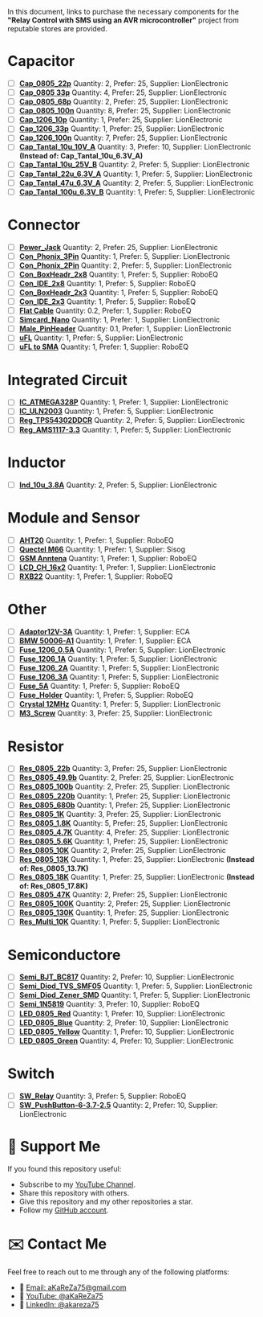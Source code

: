In this document, links to purchase the necessary components for the **"Relay Control with SMS using an AVR microcontroller"** project from reputable stores are provided.

# Capacitor
- [ ] [**Cap_0805_22p**](https://lionelectronic.ir/products/1950-TCC0805COG220J500BT) Quantity: 2, Prefer: 25, Supplier: LionElectronic
- [ ] [**Cap_0805 33p**](https://lionelectronic.ir/products/1951-TCC0805COG330J500BT) Quantity: 4, Prefer: 25, Supplier: LionElectronic
- [ ] [**Cap_0805_68p**](https://lionelectronic.ir/products/1954-0805CG680J500NT) Quantity: 2, Prefer: 25, Supplier: LionElectronic
- [ ] [**Cap_0805_100n**](https://lionelectronic.ir/products/2791-CL21B104KBCNNNC) Quantity: 8, Prefer: 25, Supplier: LionElectronic
- [ ] [**Cap_1206_10p**](https://lionelectronic.ir/products/1991-1206CG100J500NT) Quantity: 1, Prefer: 25, Supplier: LionElectronic  
- [ ] [**Cap_1206_33p**](https://lionelectronic.ir/products/1994-TCC1206C0G330J500DT) Quantity: 1, Prefer: 25, Supplier: LionElectronic  
- [ ] [**Cap_1206_100n**](https://lionelectronic.ir/products/5156-C3216NP01H104J160AA) Quantity: 7, Prefer: 25, Supplier: LionElectronic  
- [ ] [**Cap_Tantal_10u_10V_A**](https://lionelectronic.ir/products/2046-TAJA106K010RNJ) Quantity: 3, Prefer: 10, Supplier: LionElectronic **(Instead of: Cap_Tantal_10u_6.3V_A)**
- [ ] [**Cap_Tantal_10u_25V_B**](https://lionelectronic.ir/products/1037-TAJB106K025RNJ) Quantity: 2, Prefer: 5, Supplier: LionElectronic
- [ ] [**Cap_Tantal_22u_6.3V_A**](https://lionelectronic.ir/products/2051-TAJA226M006RNJ) Quantity: 1, Prefer: 5, Supplier: LionElectronic 
- [ ] [**Cap_Tantal_47u_6.3V_A**](https://lionelectronic.ir/products/2056-TAJA476K006RNJ) Quantity: 2, Prefer: 5, Supplier: LionElectronic 
- [ ] [**Cap_Tantal_100u_6.3V_B**](https://lionelectronic.ir/products/3312-T520B107M006ATE040) Quantity: 1, Prefer: 5, Supplier: LionElectronic 

# Connector
- [ ] [**Power_Jack**](https://lionelectronic.ir/products/4704-DC005) Quantity: 2, Prefer: 25, Supplier: LionElectronic  
- [ ] [**Con_Phonix_3Pin**](https://lionelectronic.ir/products/6050-KF2EDGR%2BK-5.08-3P) Quantity: 1, Prefer: 5, Supplier: LionElectronic
- [ ] [**Con_Phonix_2Pin**](https://lionelectronic.ir/products/6049-KF2EDGR%2BK-5.08-2P) Quantity: 2, Prefer: 5, Supplier: LionElectronic
- [ ] [**Con_BoxHeadr_2x8**](https://roboeq.ir/products/detail/1504020/%D8%A8%D8%A7%DA%A9%D8%B3-%D9%87%D8%AF%D8%B1-8-2-BOX-HEADER-%D8%B5%D8%A7%D9%81/) Quantity: 1, Prefer: 5, Supplier: RoboEQ  
- [ ] [**Con_IDE_2x8**](https://roboeq.ir/products/detail/1504003/%D8%A2%DB%8C-%D8%AF%DB%8C-%D8%B3%DB%8C-IDC-2-8/) Quantity: 1, Prefer: 5, Supplier: RoboEQ  
- [ ] [**Con_BoxHeadr_2x3**](https://roboeq.ir/products/detail/1504056/%D8%A8%D8%A7%DA%A9%D8%B3-%D9%87%D8%AF%D8%B1-3-2-BOX-HEADER-%D8%B5%D8%A7%D9%81/) Quantity: 1, Prefer: 5, Supplier: RoboEQ  
- [ ] [**Con_IDE_2x3**](https://roboeq.ir/products/detail/1504059/%D8%A2%DB%8C-%D8%AF%DB%8C-%D8%B3%DB%8C-IDC-2-3/) Quantity: 1, Prefer: 5, Supplier: RoboEQ  
- [ ] [**Flat Cable**](https://roboeq.ir/products/detail/1301002/%DA%A9%D8%A7%D8%A8%D9%84-20-%D8%B1%D8%B4%D8%AA%D9%87-%D9%81%D9%84%D8%AA/) Quantity: 0.2, Prefer: 1, Supplier: RoboEQ  
- [ ] [**Simcard_Nano**](https://lionelectronic.ir/products/4593-SI107C-08200) Quantity: 1, Prefer: 1, Supplier: LionElectronic  
- [ ] [**Male_PinHeader**](https://lionelectronic.ir/products/5356-PLS-2.54-1X40GF) Quantity: 0.1, Prefer: 1, Supplier: LionElectronic  
- [ ] [**uFL**](https://lionelectronic.ir/products/5100-BWIPX-1-001E-) Quantity: 1, Prefer: 5, Supplier: LionElectronic  
- [ ] [**uFL to SMA**](https://roboeq.ir/products/detail/1509123/%DA%A9%D8%A7%D9%86%DA%A9%D8%AA%D9%88%D8%B1-UFL-%D8%A8%D9%87-SMA-%D9%85%D8%A7%D8%AF%DA%AF%DB%8C-%D8%B7%D9%88%D9%84-15-%D8%B3%D8%A7%D9%86%D8%AA%DB%8C-%D9%85%D8%AA%D8%B1/) Quantity: 1, Prefer: 1, Supplier: RoboEQ  

# Integrated Circuit
- [ ] [**IC_ATMEGA328P**](https://lionelectronic.ir/products/293-ATMEGA328P-AU) Quantity: 1, Prefer: 1, Supplier: LionElectronic  
- [ ] [**IC_ULN2003**](https://lionelectronic.ir/products/1506-ULN2003D1013TR) Quantity: 1, Prefer: 5, Supplier: LionElectronic  
- [ ] [**Reg_TPS54302DDCR**](https://lionelectronic.ir/products/2487-TPS54302DDCR) Quantity: 2, Prefer: 5, Supplier: LionElectronic  
- [ ] [**Reg_AMS1117-3.3**](https://lionelectronic.ir/products/868-AMS1117-3.3) Quantity: 1, Prefer: 5, Supplier: LionElectronic  

# Inductor
- [ ] [**Ind_10u_3.8A**](https://lionelectronic.ir/products/4357-SPM6530T-100M) Quantity: 2, Prefer: 5, Supplier: LionElectronic

# Module and Sensor
- [ ] [**AHT20**](https://roboeq.ir/products/detail/0509020/%D9%85%D8%A7%DA%98%D9%88%D9%84-%D8%B3%D9%86%D8%B3%D9%88%D8%B1-%D8%AF%D9%85%D8%A7-%D9%88-%D8%B1%D8%B7%D9%88%D8%A8%D8%AA-AHT20/) Quantity: 1, Prefer: 1, Supplier: RoboEQ
- [ ] [**Quectel M66**](https://shop.sisoog.com/product/%D9%85%D8%A7%DA%98%D9%88%D9%84-m66fb-%DA%A9%D9%88%DB%8C%DA%A9%D8%AA%D9%84/) Quantity: 1, Prefer: 1, Supplier: Sisog
- [ ] [**GSM Anntena**](https://roboeq.ir/products/detail/0502052/%D8%A2%D9%86%D8%AA%D9%86-GSM-%D8%B1%D8%A7%DB%8C%D8%AA-5-%D8%B3%D8%A7%D9%86%D8%AA%DB%8C-%D9%85%D8%AA%D8%B1/) Quantity: 1, Prefer: 1, Supplier: RoboEQ  
- [ ] [**LCD_CH_16x2**](https://lionelectronic.ir/products/994-JHD659-162A-B-W) Quantity: 1, Prefer: 1, Supplier: LionElectronic
- [ ] [**RXB22**](https://roboeq.ir/products/detail/0501141/%D9%85%D8%A7%DA%98%D9%88%D9%84-%DA%AF%DB%8C%D8%B1%D9%86%D8%AF%D9%87-ASK-%D9%81%D8%B1%DA%A9%D8%A7%D9%86%D8%B3-433-%D9%85%DA%AF%D8%A7%D9%87%D8%B1%D8%AA%D8%B2-%D9%85%D8%AF%D9%84-RXB22-/) Quantity: 1, Prefer: 1, Supplier: RoboEQ  

# Other
- [ ] [**Adaptor12V-3A**](https://eshop.eca.ir/%D8%A2%D8%AF%D8%A7%D9%BE%D8%AA%D9%88%D8%B1/1596-%D8%A2%D8%AF%D8%A7%D9%BE%D8%AA%D9%88%D8%B1-12-%D9%88%D9%84%D8%AA-3-%D8%A2%D9%85%D9%BE%D8%B1-%D8%A8%DB%8C%D9%86-%D8%B1%D8%A7%D9%87%DB%8C-12v-3a.html) Quantity: 1, Prefer: 1, Supplier: ECA  
- [ ] [**BMW 50006-A1**](https://eshop.eca.ir/%D8%AC%D8%B9%D8%A8%D9%87-%D8%A8%D8%B1%D8%AF-%D9%88-%D9%85%D8%AF%D8%A7%D8%B1/11600-%D8%AC%D8%B9%D8%A8%D9%87-%D8%A8%D8%B1%D8%AF-%D9%BE%D9%84%D8%A7%D8%B3%D8%AA%DB%8C%DA%A9%DB%8C-%D8%AF%DB%8C%D9%88%D8%A7%D8%B1%DB%8C-%D8%A8%D8%A7-%D9%BE%D9%86%D9%84-lcd-%D9%85%D8%AF%D9%84-bmw-a-%D8%B3%D8%A7%DB%8C%D8%B2-168x107x42mm.html) Quantity: 1, Prefer: 1, Supplier: ECA  
- [ ] [**Fuse_1206_0.5A**](https://lionelectronic.ir/products/1891-JFC1206-0500FS-63V-0.5A) Quantity: 1, Prefer: 5, Supplier: LionElectronic  
- [ ] [**Fuse_1206_1A**](https://lionelectronic.ir/products/1892-JFC1206-1100FS-63V-1A) Quantity: 1, Prefer: 5, Supplier: LionElectronic  
- [ ] [**Fuse_1206_2A**](https://lionelectronic.ir/products/1893-JFC1206-1200FS-63V-2A) Quantity: 1, Prefer: 5, Supplier: LionElectronic
- [ ] [**Fuse_1206_3A**](https://lionelectronic.ir/products/1894-JFC1206-1300FS-63V-3A) Quantity: 1, Prefer: 5, Supplier: LionElectronic
- [ ] [**Fuse_5A**](https://roboeq.ir/products/detail/0320015/%D9%81%DB%8C%D9%88%D8%B2-%D8%B4%DB%8C%D8%B4%D9%87-%D8%A7%DB%8C-5-%D8%A2%D9%85%D9%BE%D8%B1-5x20/) Quantity: 1, Prefer: 5, Supplier: RoboEQ
- [ ] [**Fuse_Holder**](https://roboeq.ir/products/detail/0320002/%D8%AC%D8%A7%D9%81%DB%8C%D9%88%D8%B2%DB%8C-%DA%A9%D9%88%DA%86%DA%A9-%D8%AF%D8%B1%D8%A8-%D8%AF%D8%A7%D8%B1/) Quantity: 1, Prefer: 5, Supplier: RoboEQ
- [ ] [**Crystal 12MHz**](https://lionelectronic.ir/products/2101-XTAL-16MHZ%28HC-49SMD%29) Quantity: 1, Prefer: 5, Supplier: LionElectronic
- [ ] [**M3_Screw**](https://lionelectronic.ir/products/5042-M3x6-Screw) Quantity: 3, Prefer: 25, Supplier: LionElectronic

# Resistor
- [ ] [**Res_0805_22b**](https://lionelectronic.ir/products/1553-0805W8J0220T5E) Quantity: 3, Prefer: 25, Supplier: LionElectronic  
- [ ] [**Res_0805_49.9b**](https://lionelectronic.ir/products/4246-0805W8F499JT5E) Quantity: 2, Prefer: 25, Supplier: LionElectronic  
- [ ] [**Res_0805_100b**](https://lionelectronic.ir/products/1561-0805W8J0101T5E) Quantity: 2, Prefer: 25, Supplier: LionElectronic  
- [ ] [**Res_0805_220b**](https://lionelectronic.ir/products/1565-SER0805J220R) Quantity: 1, Prefer: 25, Supplier: LionElectronic  
- [ ] [**Res_0805_680b**](https://lionelectronic.ir/products/1571-0805W8J0681T5E) Quantity: 1, Prefer: 25, Supplier: LionElectronic
- [ ] [**Res_0805_1K**](https://lionelectronic.ir/products/1573-RS-05K102JT) Quantity: 3, Prefer: 25, Supplier: LionElectronic  
- [ ] [**Res_0805_1.8K**](https://lionelectronic.ir/products/1576-0805W8J0182T5E) Quantity: 5, Prefer: 25, Supplier: LionElectronic
- [ ] [**Res_0805_4.7K**](https://lionelectronic.ir/products/1581-SER0805J4K7) Quantity: 4, Prefer: 25, Supplier: LionElectronic 
- [ ] [**Res_0805_5.6K**](https://lionelectronic.ir/products/1582-0805W8J0562T5E) Quantity: 1, Prefer: 25, Supplier: LionElectronic 
- [ ] [**Res_0805_10K**](https://lionelectronic.ir/products/1585-SCR0805J10K) Quantity: 2, Prefer: 25, Supplier: LionElectronic
- [ ] [**Res_0805_13K**](https://lionelectronic.ir/products/1453-0805W8F1302T5E) Quantity: 1, Prefer: 25, Supplier: LionElectronic **(Instead of: Res_0805_13.7K)**
- [ ] [**Res_0805_18K**](https://lionelectronic.ir/products/5463-0805W8F1782T5E) Quantity: 1, Prefer: 25, Supplier: LionElectronic **(Instead of: Res_0805_17.8K)**
- [ ] [**Res_0805_47K**](https://lionelectronic.ir/products/1593-SER0805J47K) Quantity: 2, Prefer: 25, Supplier: LionElectronic
- [ ] [**Res_0805_100K**](https://lionelectronic.ir/products/1474-RS-05K1003FT) Quantity: 2, Prefer: 25, Supplier: LionElectronic
- [ ] [**Res_0805_130K**](https://lionelectronic.ir/products/1477-0805W8F1303T5E) Quantity: 1, Prefer: 25, Supplier: LionElectronic
- [ ] [**Res_Multi_10K**](https://lionelectronic.ir/products/3235-3296W-1-103LF) Quantity: 1, Prefer: 5, Supplier: LionElectronic

# Semiconductore
- [ ] [**Semi_BJT_BC817**](https://lionelectronic.ir/products/134-BC817-40) Quantity: 2, Prefer: 10, Supplier: LionElectronic 
- [ ] [**Semi_Diod_TVS_SMF05**](https://lionelectronic.ir/products/121-SMF05C.TCT) Quantity: 1, Prefer: 5, Supplier: LionElectronic 
- [ ] [**Semi_Diod_Zener_SMD**](https://lionelectronic.ir/products/2359-ZMM5V1) Quantity: 1, Prefer: 5, Supplier: LionElectronic 
- [ ] [**Semi_1N5819**](https://roboeq.ir/products/detail/0304143/%D8%AF%DB%8C%D9%88%D8%AF-%D8%B4%D8%A7%D8%AA%DA%A9%DB%8C-1-%D8%A2%D9%85%D9%BE%D8%B1-40-%D9%88%D9%84%D8%AA-SS14/) Quantity: 3, Prefer: 10, Supplier: RoboEQ
- [ ] [**LED_0805_Red**](https://lionelectronic.ir/products/2207-XL-2012SURC) Quantity: 1, Prefer: 10, Supplier: LionElectronic  
- [ ] [**LED_0805_Blue**](https://lionelectronic.ir/products/3268-XL-2012UBC) Quantity: 2, Prefer: 10, Supplier: LionElectronic  
- [ ] [**LED_0805_Yellow**](https://lionelectronic.ir/products/3267-XL-2012UYC) Quantity: 1, Prefer: 10, Supplier: LionElectronic  
- [ ] [**LED_0805_Green**](https://lionelectronic.ir/products/3265-XL-2012SYGC) Quantity: 4, Prefer: 10, Supplier: LionElectronic

# Switch
- [ ] [**SW_Relay**](https://roboeq.ir/products/detail/0308060/%D8%B1%D9%84%D9%87-12-%D9%88%D9%84%D8%AA-%D8%AA%DA%A9-%DA%A9%D9%86%D8%AA%D8%A7%DA%A9%D8%AA-10-%D8%A2%D9%85%D9%BE%D8%B1-5-%D9%BE%DB%8C%D9%86/) Quantity: 3, Prefer: 5, Supplier: RoboEQ
- [ ] [**SW_PushButton-6-3.7-2.5**](https://lionelectronic.ir/products/4165-TS365TP) Quantity: 2, Prefer: 10, Supplier: LionElectronic

# 🌟 Support Me
If you found this repository useful:
- Subscribe to my [YouTube Channel](https://www.youtube.com/@aKaReZa75).
- Share this repository with others.
- Give this repository and my other repositories a star.
- Follow my [GitHub account](https://github.com/aKaReZa75).

# ✉️ Contact Me
Feel free to reach out to me through any of the following platforms:
- 📧 [Email: aKaReZa75@gmail.com](mailto:aKaReZa75@gmail.com)
- 🎥 [YouTube: @aKaReZa75](https://www.youtube.com/@aKaReZa75)
- 💼 [LinkedIn: @akareza75](https://www.linkedin.com/in/akareza75)
